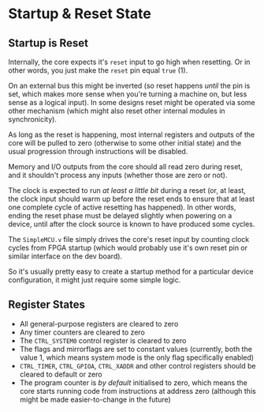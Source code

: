 # Startup & Reset State

## Startup is Reset

Internally, the core expects it's `reset` input to go high when resetting. Or in other words, you just make the `reset` pin equal `true` (1).

On an external bus this might be inverted (so reset happens _until_ the pin is set, which makes more sense when you're turning a machine on, but less sense as a logical input). In some designs reset might be operated via some other mechanism (which might also reset other internal modules in synchronicity).

As long as the reset is happening, most internal registers and outputs of the core will be pulled to zero (otherwise to some other initial state) and the usual progression through instructions will be disabled.

Memory and I/O outputs from the core should all read zero during reset, and it shouldn't process any inputs (whether those are zero or not).

The clock is expected to run _at least a little bit_ during a reset (or, at least, the clock input should warm up before the reset ends to ensure that at least one complete cycle of active resetting has happened). In other words, ending the reset phase must be delayed slightly when powering on a device, until after the clock source is known to have produced some cycles.

The `SimpleMCU.v` file simply drives the core's reset input by counting clock cycles from FPGA startup (which would probably use it's own reset pin or similar interface on the dev board).

So it's usually pretty easy to create a startup method for a particular device configuration, it might just require some simple logic.

## Register States

* All general-purpose registers are cleared to zero
* Any timer counters are cleared to zero
* The `CTRL_SYSTEM0` control register is cleared to zero
* The flags and mirrorflags are set to constant values (currently, both the value 1, which means system mode is the only flag specifically enabled)
* `CTRL_TIMER`, `CTRL_GPIOA`, `CTRL_XADDR` and other control registers should be cleared to default or zero
* The program counter is _by default_ initialised to zero, which means the core starts running code from instructions at address zero (although this might be made easier-to-change in the future)
